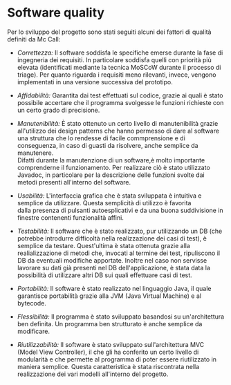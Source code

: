 # Software quality

Per lo sviluppo del progetto sono stati seguiti alcuni dei fattori di qualità definiti da Mc Call:

- _Correttezza:_ Il software soddisfa le specifiche emerse durante la fase di ingegneria dei requisiti.
  In particolare soddisfa quelli con priorità più elevata (identificati mediante la tecnica MoSCoW durante il processo di triage).
  Per quanto riguarda i requisiti meno rilevanti, invece, vengono implementati in una versione successiva del prototipo.
  
- _Affidabilità:_ Garantita dai test effettuati sul codice, grazie ai quali è stato possibile accertare che il programma svolgesse le funzioni richieste 
  con un certo grado di precisione.

- _Manutenibilità:_ È stato ottenuto un certo livello di manutenibilità grazie all'utilizzo dei design patterns che hanno permesso di dare al software una struttura
  che lo rendesse di facile commprensione e di conseguenza, in caso di guasti da risolvere, anche semplice da manutenere.  
  Difatti durante la manutenzione di un software,è molto importante comprenderne il funzionamento.
  Per realizzare ciò è stato utilizzato Javadoc, in particolare per la descrizione delle funzioni svolte dai metodi presenti all'interno del software.
  
- _Usabilità:_ L'interfaccia grafica che è stata sviluppata è intuitiva e semplice da utilizzare. Questa semplicità di utilizzo è favorita     
  dalla presenza di pulsanti autoesplicativi e da una buona suddivisione in finestre contenenti funzionalità affini.

- _Testabilità:_ Il software che è stato realizzato, pur utilizzando un DB (che potrebbe introdurre difficoltà nella realizzazione dei casi di test), è semplice da testare.
 Quest'ultima è stata ottenuta grazie alla realializzazione di metodi che, invocati al termine dei test, ripuliscono il DB da eventuali modifiche apportate.
 Inoltre nel caso non servisse lavorare su dati già presenti nel DB dell'applicazione, è stata data la possibilità di utilizzare altri DB sui quali effettuare casi di test.

- _Portabilità:_ Il software è stato realizzato nel linguaggio Java, il quale garantisce portabilità grazie alla JVM (Java Virtual Machine) e al bytecode.

- _Flessibilità:_ Il programma è stato sviluppato basandosi su un'architettura ben definita. Un programma ben strutturato è anche semplice da modificare.

 - _Riutilizzabilità:_ Il software è stato sviluppato sull'architettura MVC (Model View Controller), il che gli ha conferito un certo livello di modularità e che permette al programma di poter essere riutilizzato in maniera     semplice.
  Questa caratteristica è stata riscontrata nella realizzazione dei vari modelli all'interno del progetto.
  
